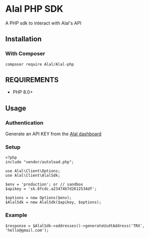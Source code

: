 # Alal PHP SDK
A PHP sdk to interact with Alal's API

## Installation  

### With Composer

`composer require Alal/Alal-php`

## REQUIREMENTS
- PHP 8.0+

## Usage
### Authentication
Generate an API KEY from the <a href="https://pro.saalal.com/login" target="_blank">Alal dashboard</a>

### Setup

```
<?php
include "vendor/autoload.php";

use Alal\Client\Options;
use Alal\Client\AlalSdk;

$env = 'production'; or // sandbox
$apikey = 'sk.8fcdc.a23474b7d2612534df';

$options = new Options($env);
$AlalSdk = new AlalSdk($apikey, $options);
```

### Example
```
$response = $AlalSdk->addresses()->generateUsdtAddress('TRX', 'hello@gmail.com');
```